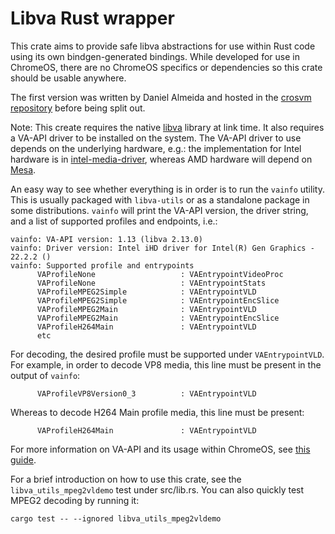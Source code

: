 # Libva Rust wrapper

This crate aims to provide safe libva abstractions for use within Rust code using its own
bindgen-generated bindings. While developed for use in ChromeOS, there are no ChromeOS specifics or
dependencies so this crate should be usable anywhere.

The first version was written by Daniel Almeida and hosted in the [crosvm
repository](https://chromium.googlesource.com/crosvm/crosvm/) before being split out.

Note: This create requires the native [libva](https://github.com/intel/libva) library at link time.
It also requires a VA-API driver to be installed on the system. The VA-API driver to use depends on
the underlying hardware, e.g.: the implementation for Intel hardware is in
[intel-media-driver](https://github.com/intel/media-driver), whereas AMD hardware will depend on
[Mesa](https://gitlab.freedesktop.org/mesa/mesa).

An easy way to see whether everything is in order is to run the `vainfo` utility. This is usually
packaged with `libva-utils` or as a standalone package in some distributions. `vainfo` will print
the VA-API version, the driver string, and a list of supported profiles and endpoints, i.e.:

```
vainfo: VA-API version: 1.13 (libva 2.13.0)
vainfo: Driver version: Intel iHD driver for Intel(R) Gen Graphics - 22.2.2 ()
vainfo: Supported profile and entrypoints
      VAProfileNone                   : VAEntrypointVideoProc
      VAProfileNone                   : VAEntrypointStats
      VAProfileMPEG2Simple            : VAEntrypointVLD
      VAProfileMPEG2Simple            : VAEntrypointEncSlice
      VAProfileMPEG2Main              : VAEntrypointVLD
      VAProfileMPEG2Main              : VAEntrypointEncSlice
      VAProfileH264Main               : VAEntrypointVLD
      etc
```

For decoding, the desired profile must be supported under `VAEntrypointVLD`. For example, in order
to decode VP8 media, this line must be present in the output of `vainfo`:

```
      VAProfileVP8Version0_3          : VAEntrypointVLD
```

Whereas to decode H264 Main profile media, this line must be present:

```
      VAProfileH264Main               : VAEntrypointVLD
```

For more information on VA-API and its usage within ChromeOS, see
[this guide](https://chromium.googlesource.com/chromium/src/+/master/docs/gpu/vaapi.md).

For a brief introduction on how to use this crate, see the `libva_utils_mpeg2vldemo` test under
src/lib.rs. You can also quickly test MPEG2 decoding by running it:

```
cargo test -- --ignored libva_utils_mpeg2vldemo
```
